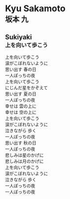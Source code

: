 
# Kyu Sakamoto <br><small>坂本 九</small>

## Sukiyaki <br><small>上を向いて歩こう</small>

上を向いて歩こう  
涙がこぼれないように  
思い出す 春の日  
一人ぽっちの夜  
上を向いて歩こう  
にじんだ星をかぞえて  
思い出す 夏の日  
一人ぽっちの夜  
幸せは 雲の上に  
幸せは 空の上に  
上を向いて歩こう  
涙がこぼれないように  
泣きながら 歩く  
一人ぽっちの夜  
思い出す 秋の日  
一人ぽっちの夜  
悲しみは星のかげに  
悲しみは月のかげに  
上を向いて歩こう  
涙がこぼれないように  
泣きながら 歩く  
一人ぽっちの夜  
一人ぽっちの夜  
